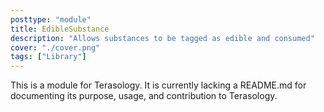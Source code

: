 ```yaml
---
posttype: "module" 
title: EdibleSubstance
description: "Allows substances to be tagged as edible and consumed"
cover: "./cover.png"
tags: ["Library"]
---
```

This is a module for Terasology. It is currently lacking a README.md for documenting its purpose, usage, and contribution to Terasology.